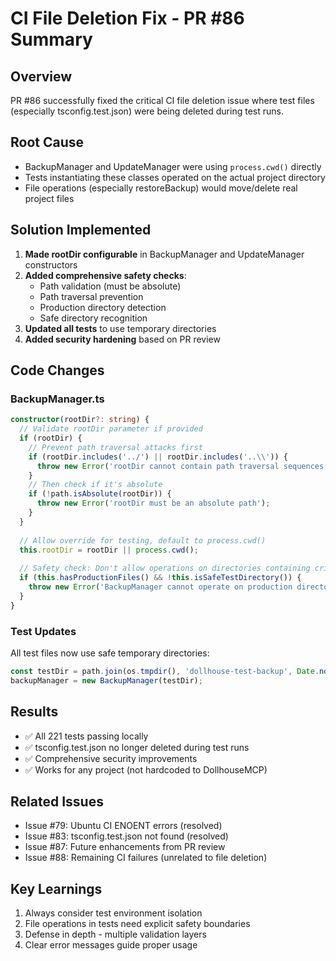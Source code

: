 # CI File Deletion Fix - PR #86 Summary

## Overview
PR #86 successfully fixed the critical CI file deletion issue where test files (especially tsconfig.test.json) were being deleted during test runs.

## Root Cause
- BackupManager and UpdateManager were using `process.cwd()` directly
- Tests instantiating these classes operated on the actual project directory
- File operations (especially restoreBackup) would move/delete real project files

## Solution Implemented
1. **Made rootDir configurable** in BackupManager and UpdateManager constructors
2. **Added comprehensive safety checks**:
   - Path validation (must be absolute)
   - Path traversal prevention
   - Production directory detection
   - Safe directory recognition
3. **Updated all tests** to use temporary directories
4. **Added security hardening** based on PR review

## Code Changes

### BackupManager.ts
```typescript
constructor(rootDir?: string) {
  // Validate rootDir parameter if provided
  if (rootDir) {
    // Prevent path traversal attacks first
    if (rootDir.includes('../') || rootDir.includes('..\\')) {
      throw new Error('rootDir cannot contain path traversal sequences');
    }
    // Then check if it's absolute
    if (!path.isAbsolute(rootDir)) {
      throw new Error('rootDir must be an absolute path');
    }
  }
  
  // Allow override for testing, default to process.cwd()
  this.rootDir = rootDir || process.cwd();
  
  // Safety check: Don't allow operations on directories containing critical files
  if (this.hasProductionFiles() && !this.isSafeTestDirectory()) {
    throw new Error('BackupManager cannot operate on production directory...');
  }
}
```

### Test Updates
All test files now use safe temporary directories:
```typescript
const testDir = path.join(os.tmpdir(), 'dollhouse-test-backup', Date.now().toString());
backupManager = new BackupManager(testDir);
```

## Results
- ✅ All 221 tests passing locally
- ✅ tsconfig.test.json no longer deleted during test runs
- ✅ Comprehensive security improvements
- ✅ Works for any project (not hardcoded to DollhouseMCP)

## Related Issues
- Issue #79: Ubuntu CI ENOENT errors (resolved)
- Issue #83: tsconfig.test.json not found (resolved)
- Issue #87: Future enhancements from PR review
- Issue #88: Remaining CI failures (unrelated to file deletion)

## Key Learnings
1. Always consider test environment isolation
2. File operations in tests need explicit safety boundaries
3. Defense in depth - multiple validation layers
4. Clear error messages guide proper usage